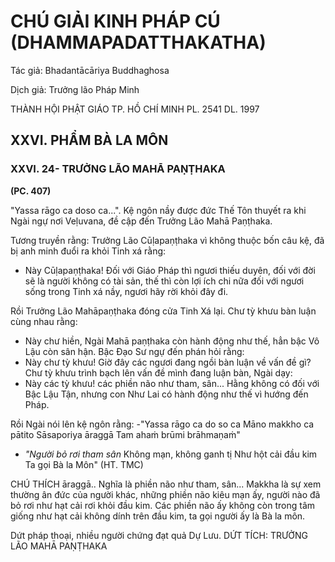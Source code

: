 # CHÚ GIẢI KINH PHÁP CÚ (DHAMMAPADATTHAKATHA)

Tác giả: Bhadantācāriya Buddhaghosa

Dịch giả: Trưởng lão Pháp Minh

THÀNH HỘI PHẬT GIÁO TP. HỒ CHÍ MINH
PL. 2541 DL. 1997

## XXVI. PHẨM BÀ LA MÔN

### XXVI. 24- TRƯỞNG LÃO MAHĀ PAṆṬHAKA

**(PC. 407)**

"Yassa rāgo ca doso ca...". Kệ ngôn nầy được đức Thế Tôn thuyết ra khi Ngài ngự nơi Veḷuvana, đề cập đến Trưởng Lão Mahā Paṇṭhaka.

Tương truyền rằng: Trưởng Lão Cūḷapaṇṭhaka vì không thuộc bốn câu kệ, đã bị anh minh đuổi ra khỏi Tinh xá rằng:

- Này Cūḷapaṇṭhaka! Đối với Giáo Pháp thì ngươi thiếu duyên, đối với đời sẽ là người không có tài sản, thế thì còn lợi ích chi nữa đối với ngươi sống trong Tinh xá nầy, ngươi hãy rời khỏi đây đi.

Rồi Trưởng Lão Mahāpaṇṭhaka đóng cửa Tinh Xá lại. Chư tỳ khưu bàn luận cùng nhau rằng:

- Này chư hiền, Ngài Mahā paṇṭhaka còn hành động như thế, hẳn bậc Vô Lậu còn sân hận.
  Bậc Đạo Sư ngự đến phán hỏi rằng:
- Này chư tỳ khưu! Giờ đây các ngươi đang ngồi bàn luận về vấn đề gì?
  Chư tỳ khưu trình bạch lên vấn đề mình đang luận bàn, Ngài dạy:
- Này các tỳ khưu! các phiền não như tham, sân... Hằng không có đối với Bậc Lậu Tận, nhưng con Như Lai có hành động như thế vì hướng đến Pháp.

Rồi Ngài nói lên kệ ngôn rằng: -"Yassa rāgo ca do so ca
Māno makkho ca pātito
Sāsaporiya āraggā
Tam ahaṁ brūmi brāhmaṇaṁ"

- _"Người bỏ rơi tham sân_
  Không mạn, không ganh tị
  Như hột cải đầu kim
  Ta gọi Bà la Môn" (HT. TMC)

CHÚ THÍCH āraggā.. Nghĩa là phiền não như tham, sân...
Makkha là sự xem thường ân đức của người khác, những phiền não kiêu mạn ấy, người nào đã bỏ rơi như hạt cải rơi khỏi đầu kim. Các phiền não ấy không còn trong tâm giống như hạt cải không dính trên đầu kim, ta gọi người ấy là Bà la môn.

Dứt pháp thoại, nhiều người chứng đạt quả Dự Lưu.
DỨT TÍCH: TRƯỞNG LÃO MAHĀ PAṆṬHAKA
